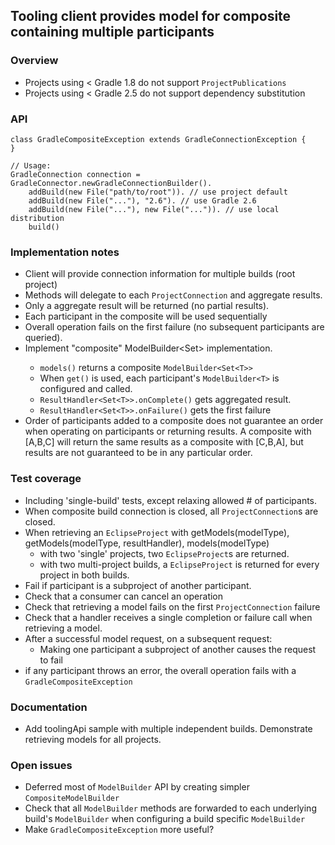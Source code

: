 ## Tooling client provides model for composite containing multiple participants

### Overview

- Projects using < Gradle 1.8 do not support `ProjectPublications`
- Projects using < Gradle 2.5 do not support dependency substitution

### API

    class GradleCompositeException extends GradleConnectionException {
    }

    // Usage:
    GradleConnection connection = GradleConnector.newGradleConnectionBuilder().
        addBuild(new File("path/to/root")). // use project default
        addBuild(new File("..."), "2.6"). // use Gradle 2.6
        addBuild(new File("..."), new File("...")). // use local distribution
        build()

### Implementation notes

- Client will provide connection information for multiple builds (root project)
- Methods will delegate to each `ProjectConnection` and aggregate results.
- Only a aggregate result will be returned (no partial results).
- Each participant in the composite will be used sequentially
- Overall operation fails on the first failure (no subsequent participants are queried).
- Implement "composite" ModelBuilder<Set<T>> implementation.
    - `models()` returns a composite `ModelBuilder<Set<T>>`
    - When `get()` is used, each participant's `ModelBuilder<T>` is configured and called.
    - `ResultHandler<Set<T>>.onComplete()` gets aggregated result.
    - `ResultHandler<Set<T>>.onFailure()` gets the first failure
- Order of participants added to a composite does not guarantee an order when operating on participants or returning results.  A composite with [A,B,C] will return the same results as a composite with [C,B,A], but results are not guaranteed to be in any particular order.

### Test coverage

- Including 'single-build' tests, except relaxing allowed # of participants.
- When composite build connection is closed, all `ProjectConnection`s are closed.
- When retrieving an `EclipseProject` with getModels(modelType), getModels(modelType, resultHandler), models(modelType)
    - with two 'single' projects, two `EclipseProject`s are returned.
    - with two multi-project builds, a `EclipseProject` is returned for every project in both builds.
- Fail if participant is a subproject of another participant.
- Check that a consumer can cancel an operation
- Check that retrieving a model fails on the first `ProjectConnection` failure
- Check that a handler receives a single completion or failure call when retrieving a model.
- After a successful model request, on a subsequent request:
    - Making one participant a subproject of another causes the request to fail
- if any participant throws an error, the overall operation fails with a `GradleCompositeException`

### Documentation

- Add toolingApi sample with multiple independent builds. Demonstrate retrieving models for all projects.

### Open issues

- Deferred most of `ModelBuilder` API by creating simpler `CompositeModelBuilder`
- Check that all `ModelBuilder` methods are forwarded to each underlying build's `ModelBuilder` when configuring a build specific `ModelBuilder`
- Make `GradleCompositeException` more useful?
